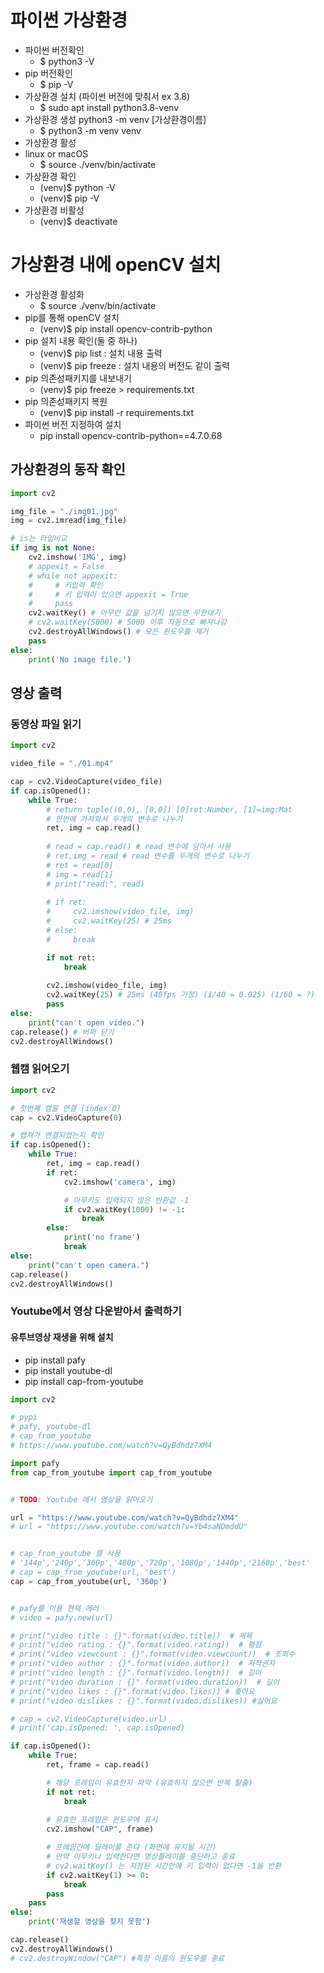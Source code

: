 # 파이썬 가상환경

- 파이썬 버전확인
  - $ python3 -V
- pip 버전확인
  - $ pip -V
- 가상환경 설치 (파이썬 버전에 맞춰서 ex 3.8)
  - $ sudo apt install python3.8-venv
- 가상환경 생성 python3 -m venv [가상환경이름]
  - $ python3 -m venv venv
- 가상환경 활성
- linux or macOS
  - $ source ./venv/bin/activate
- 가상환경 확인
  - (venv)$ python -V 
  - (venv)$ pip -V
- 가상환경 비활성
  - (venv)$ deactivate

# 가상환경 내에 openCV 설치
- 가상환경 활성화
  - $ source ./venv/bin/activate
- pip를 통해 openCV 설치
  - (venv)$ pip install opencv-contrib-python
- pip 설치 내용 확인(둘 중 하나)
  - (venv)$ pip list : 설치 내용 출력
  - (venv)$ pip freeze : 설치 내용의 버전도 같이 출력
- pip 의존성패키지를 내보내기
  - (venv)$ pip freeze > requirements.txt
- pip 의존성패키지 복원
  - (venv)$ pip install -r requirements.txt
- 파이썬 버전 지정하여 설치
  - pip install opencv-contrib-python==4.7.0.68

## 가상환경의 동작 확인
```python
import cv2

img_file = "./img01.jpg"
img = cv2.imread(img_file)

# is는 타입비교
if img is not None:
    cv2.imshow('IMG', img)
    # appexit = False
    # while not appexit:
    #     # 키입력 확인 
    #     # 키 입력이 있으면 appexit = True
    #     pass
    cv2.waitKey() # 아무런 값을 넘기지 않으면 무한대기
    # cv2.waitKey(5000) # 5000 이후 자동으로 빠져나감
    cv2.destroyAllWindows() # 모든 윈도우를 제거
    pass
else:
    print('No image file.')
```
## 영상 출력
### 동영상 파일 읽기
```python
import cv2

video_file = "./01.mp4"

cap = cv2.VideoCapture(video_file)
if cap.isOpened():
    while True:
        # return tuple((0,0), [0,0]) [0]ret:Number, [1]=img:Mat
        # 한번에 가져와서 두개의 변수로 나누기
        ret, img = cap.read()
        
        # read = cap.read() # read 변수에 담아서 사용
        # ret,img = read # read 변수를 두개의 변수로 나누기
        # ret = read[0]
        # img = read[1]
        # print("read:", read)
        
        # if ret:
        #     cv2.imshow(video_file, img)
        #     cv2.waitKey(25) # 25ms
        # else:
        #     break

        if not ret:
            break
        
        cv2.imshow(video_file, img)
        cv2.waitKey(25) # 25ms (40fps 가정) (1/40 = 0.025) (1/60 = ?)
        pass        
else:
    print("can't open video.")
cap.release() # 버퍼 닫기
cv2.destroyAllWindows()
```
### 웹캠 읽어오기
```python
import cv2

# 첫번째 캠을 연결 (index:0)
cap = cv2.VideoCapture(0)

# 캡쳐가 연결되었는지 확인
if cap.isOpened():
    while True:
        ret, img = cap.read()
        if ret:
            cv2.imshow('camera', img)

            # 아무키도 입력되지 않은 반환값 -1
            if cv2.waitKey(1000) != -1:
                break
        else:
            print('no frame')
            break
else:
    print("can't open camera.")
cap.release()
cv2.destroyAllWindows()
```
### Youtube에서 영상 다운받아서 출력하기
#### 유투브영상 재생을 위해 설치
- pip install pafy
- pip install youtube-dl
- pip install cap-from-youtube

```python
import cv2

# pypi
# pafy, youtube-dl
# cap_from_youtube
# https://www.youtube.com/watch?v=QyBdhdz7XM4

import pafy
from cap_from_youtube import cap_from_youtube


# TODO: Youtube 에서 영상을 읽어오기

url = "https://www.youtube.com/watch?v=QyBdhdz7XM4"
# url = "https://www.youtube.com/watch?v=Yb4saNDmddU"


# cap_from_youtube 를 사용
# '144p','240p','360p','480p','720p','1080p','1440p','2160p','best'
# cap = cap_from_youtube(url, 'best')
cap = cap_from_youtube(url, '360p')


# pafy를 이용 현재 에러
# video = pafy.new(url)

# print("video title : {}".format(video.title))  # 제목
# print("video rating : {}".format(video.rating))  # 평점
# print("video viewcount : {}".format(video.viewcount))  # 조회수
# print("video author : {}".format(video.author))  # 저작권자
# print("video length : {}".format(video.length))  # 길이
# print("video duration : {}".format(video.duration))  # 길이
# print("video likes : {}".format(video.likes)) # 좋아요
# print("video dislikes : {}".format(video.dislikes)) #싫어요

# cap = cv2.VideoCapture(video.url)
# print('cap.isOpened: ', cap.isOpened)

if cap.isOpened():
    while True:
        ret, frame = cap.read()        

        # 해당 프레임이 유효한지 파악 (유효하지 않으면 반복 탈출)
        if not ret:
            break
        
        # 유효한 프레임은 윈도우에 표시
        cv2.imshow("CAP", frame)

        # 프레임간에 딜레이를 준다 (화면에 유지될 시간)
        # 만약 아무키나 입력한다면 영상플레이를 중단하고 종료
        # cv2.waitKey() 는 지정된 시간안에 키 입력이 없다면 -1을 반환
        if cv2.waitKey(1) >= 0:
            break
        pass
    pass
else:
    print('재생할 영상을 찾지 못함')

cap.release()
cv2.destroyAllWindows()
# cv2.destroyWindow("CAP") #특정 이름의 윈도우를 종료
```
